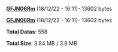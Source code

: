 [**GFJN06Rm**](/data/GFJN06Rm.txt) (18/12/22 - 16:11)- 13602 bytes

[**GFJN06Rm**](/data/GFJN06Rm.txt) (18/12/22 - 16:11)- 13602 bytes

**Total Datas**: 558

**Total Size**: 3.84 MB / 3.8 MB